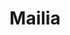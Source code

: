 ---
title: "Mailia"
title_bn: "মাইলিয়া"
description: "This rive derived from West side of Kishoreganj (Pirganj Upazilla, Thakurgaon) that meets with Tangon river at Basudebpur (West Dinajpur)."
---